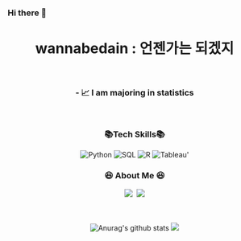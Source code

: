 
### Hi there 👋

<h1 align="center">   wannabedain : 언젠가는 되겠지 </h1>
</br>

<h3 align="center"> - 📈 I am majoring in statistics  </h3>
</br>

<h3 align="center"> 📚Tech Skills📚 </h3>
<div align=center>     
    <img alt="Python" src="https://img.shields.io/badge/python%20-%2314354C.svg?&style=flat-square&logo=python&logoColor=white"/> 
    <img alt="SQL" src="https://img.shields.io/badge/MySQL-005C84?style=flat-square&logo=mysql&logoColor=white"/>   
    <img alt="R" src="https://img.shields.io/badge/R-276DC3?style=flat-square&logo=R&logoColor=white"/>  
    <img alt="Tableau" src="https://img.shields.io/badge/Tableau-E97627?style=flat-square&logo=Tableau&logoColor=white">'
    



<h3 align="center">😆 About Me 😆</h3>


<p align="center">
  <a href="https://www.instagram.com/dain__osaur/"><img src="https://img.shields.io/badge/Instagram-E4405F?style=flat-square&logo=Instagram&logoColor=white&link=https://www.instagram.com/hye_inisfree/"/></a>&nbsp
  <a href="mailto:wjdekdls0000@gmail.com"><img src="https://img.shields.io/badge/Gmail-d14836?style=flat-square&logo=Gmail&logoColor=white&link=kimhyein7110@gmail.com"/></a>
</p>
</br>
</br>

<div align=center>
  <img src="https://github-readme-stats.vercel.app/api?username=wannabedain&show_icons=true&include_all_commits=true&theme=buefy&hide_border=true" alt="Anurag's github stats" />
  <img src="https://github-readme-stats.vercel.app/api/top-langs/?username=wannabedain&layout=compact&theme=buefy&hide_border=true" /></a> 





